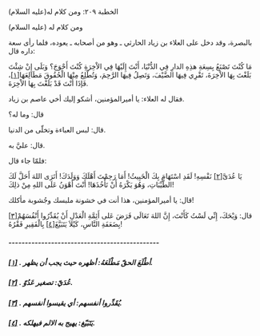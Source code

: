  الخطبة  ٢٠٩: ومن كلام له(عليه السلام)	

ومن كلام له (عليه السلام)

بالبصرة، وقد دخل على العلاء بن زياد الحارثي ـ وهو من أصحابه ـ يعوده، فلما رأى سعة داره قال:

مَا كُنْتَ تَصْنَعُ بِسِعَةِ هذِهِ الدارِ فِي الدُّنْيَا،  أَنْتَ إِلَيْهَا فِي الاْخِرَةِ كُنْتَ أَحْوَجَ؟ وَبَلَى إِنْ شِئْتَ  بَلَغْتَ بِهَا الاْخِرَةَ، تَقْرِي فِيهَا الضَّيْفَ، وَتَصِلُ فِيهَا  الرَّحِمَ، وَتُطْلِعُ مِنْهَا الْحُقُوقَ مَطَالِعَهَا[[١\]](https://arabic.balaghah.net/node/717#_ftn1)، فَإذَا أَنْتَ قَدْ بَلَغْتَ بِهَا الاْخِرَةَ.

فقال له العلاء: يا أميرالمؤمنين، أشكو إليك أخي عاصم بن زياد.

قال: وما له؟

قال: لبس العباءة وتخلّى من الدنيا.

قال: عليَّ به.

فلمّا جاء قال:

يَا عُدَىَّ[[٢\]](https://arabic.balaghah.net/node/717#_ftn2) نَفْسِهِ! لَقَدِ اسْتَهَامَ بِكَ الْخَبِيثُ! أَمَا رَحِمْتَ أَهْلَكَ  وَوَلَدَكَ! أَتَرَى اللهَ أَحَلَّ لَكَ الطَّيِّبَاتِ، وَهُوَ يَكْرَهُ  أَنْ تَأْخُذَهَا! أَنْتَ أَهْوَنُ عَلَى اللهِ مِنْ ذلِكَ!

قال: يا أميرالمؤمنين، هذا أنت في خشونة ملبسك وجُشوبة مأكلك!

قال: وَيْحَكَ، إِنِّي لَسْتُ كَأَنْتَ، إِنَّ اللهَ تَعَالَى فَرَضَ عَلى أَئِمَّةِ الْعَدْلِ أَنْ يُقَدِّرُوا أَنْفُسَهُمْ[[٣\]](https://arabic.balaghah.net/node/717#_ftn3) بِضَعَفَةِ النَّاسِ، كَيْلاَ يَتَبَيَّغَ[[٤\]](https://arabic.balaghah.net/node/717#_ftn4) بِالْفَقِيرِ فَقْرُهُ!

##### ----------------------------------------------

##### [[١\]](https://arabic.balaghah.net/node/717#_ftnref1) . أطْلَعَ الحقّ مَطْلَعَهُ: أظهره حيث يجب أن يظهر.

##### [[٢\]](https://arabic.balaghah.net/node/717#_ftnref2) . عُدَيّ: تصغير عَدُوّ.

##### [[٣\]](https://arabic.balaghah.net/node/717#_ftnref3) . يُقَدِّروا أنفسهم: أي يقيسوا أنفسهم.

##### [[٤\]](https://arabic.balaghah.net/node/717#_ftnref4) . يَتَبَيّغ: يهيج به الالم فيهلكه. 
